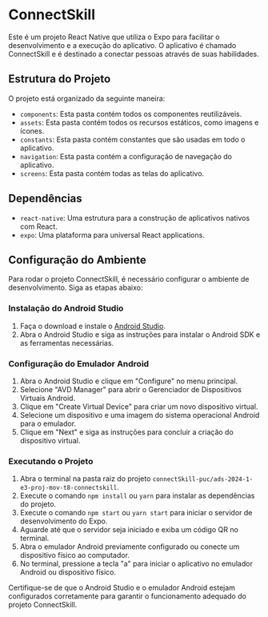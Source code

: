 # ConnectSkill

Este é um projeto React Native que utiliza o Expo para facilitar o desenvolvimento e a execução do aplicativo. O aplicativo é chamado ConnectSkill e é destinado a conectar pessoas através de suas habilidades.

## Estrutura do Projeto

O projeto está organizado da seguinte maneira:

- `components`: Esta pasta contém todos os componentes reutilizáveis.
- `assets`: Esta pasta contém todos os recursos estáticos, como imagens e ícones.
- `constants`: Esta pasta contém constantes que são usadas em todo o aplicativo.
- `navigation`: Esta pasta contém a configuração de navegação do aplicativo.
- `screens`: Esta pasta contém todas as telas do aplicativo.

## Dependências

- `react-native`: Uma estrutura para a construção de aplicativos nativos com React.
- `expo`: Uma plataforma para universal React applications.

## Configuração do Ambiente

Para rodar o projeto ConnectSkill, é necessário configurar o ambiente de desenvolvimento. Siga as etapas abaixo:

### Instalação do Android Studio

1. Faça o download e instale o [Android Studio](https://developer.android.com/studio).
2. Abra o Android Studio e siga as instruções para instalar o Android SDK e as ferramentas necessárias.

### Configuração do Emulador Android

1. Abra o Android Studio e clique em "Configure" no menu principal.
2. Selecione "AVD Manager" para abrir o Gerenciador de Dispositivos Virtuais Android.
3. Clique em "Create Virtual Device" para criar um novo dispositivo virtual.
4. Selecione um dispositivo e uma imagem do sistema operacional Android para o emulador.
5. Clique em "Next" e siga as instruções para concluir a criação do dispositivo virtual.

### Executando o Projeto

1. Abra o terminal na pasta raiz do projeto `connectSkill-puc/ads-2024-1-e3-proj-mov-t8-connectskill`.
2. Execute o comando `npm install` ou `yarn` para instalar as dependências do projeto.
3. Execute o comando `npm start` ou `yarn start` para iniciar o servidor de desenvolvimento do Expo.
4. Aguarde até que o servidor seja iniciado e exiba um código QR no terminal.
5. Abra o emulador Android previamente configurado ou conecte um dispositivo físico ao computador.
6. No terminal, pressione a tecla "a" para iniciar o aplicativo no emulador Android ou dispositivo físico.

Certifique-se de que o Android Studio e o emulador Android estejam configurados corretamente para garantir o funcionamento adequado do projeto ConnectSkill.